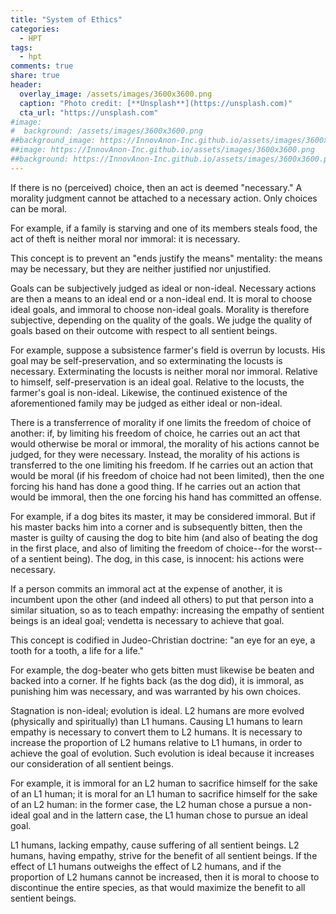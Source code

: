 ```yaml
---
title: "System of Ethics"
categories:
  - HPT
tags:
  - hpt
comments: true
share: true
header:
  overlay_image: /assets/images/3600x3600.png
  caption: "Photo credit: [**Unsplash**](https://unsplash.com)"
  cta_url: "https://unsplash.com"
#image:
#  background: /assets/images/3600x3600.png
##background_image: https://InnovAnon-Inc.github.io/assets/images/3600x3600.png
##image: https://InnovAnon-Inc.github.io/assets/images/3600x3600.png
##background: https://InnovAnon-Inc.github.io/assets/images/3600x3600.png
---
```


If there is no (perceived) choice, then an act is deemed "necessary."
A morality judgment cannot be attached to a necessary action.
Only choices can be moral.

For example, if a family is starving and one of its members steals food,
the act of theft is neither moral nor immoral: it is necessary.

This concept is to prevent an "ends justify the means" mentality:
the means may be necessary, but they are neither justified nor unjustified.

Goals can be subjectively judged as ideal or non-ideal.
Necessary actions are then a means to an ideal end or a non-ideal end.
It is moral to choose ideal goals, and immoral to choose non-ideal goals.
Morality is therefore subjective, depending on the quality of the goals.
We judge the quality of goals based on their outcome with respect to all sentient beings.

For example, suppose a subsistence farmer's field is overrun by locusts.
His goal may be self-preservation, and so exterminating the locusts is necessary.
Exterminating the locusts is neither moral nor immoral.
Relative to himself, self-preservation is an ideal goal.
Relative to the locusts, the farmer's goal is non-ideal.
Likewise, the continued existence of the aforementioned family may be judged as either ideal or non-ideal.

There is a transferrence of morality if one limits the freedom of choice of another:
if, by limiting his freedom of choice, he carries out an act that would otherwise be moral or immoral,
the morality of his actions cannot be judged, for they were necessary.
Instead, the morality of his actions is transferred to the one limiting his freedom.
If he carries out an action that would be moral (if his freedom of choice had not been limited),
then the one forcing his hand has done a good thing.
If he carries out an action that would be immoral, then the one forcing his hand has committed an offense.

For example, if a dog bites its master, it may be considered immoral.
But if his master backs him into a corner and is subsequently bitten,
then the master is guilty of causing the dog to bite him
(and also of beating the dog in the first place,
and also of limiting the freedom of choice--for the worst--of a sentient being).
The dog, in this case, is innocent: his actions were necessary.

If a person commits an immoral act at the expense of another,
it is incumbent upon the other (and indeed all others) to
put that person into a similar situation, so as to teach empathy:
increasing the empathy of sentient beings is an ideal goal;
vendetta is necessary to achieve that goal.

This concept is codified in Judeo-Christian doctrine:
"an eye for an eye, a tooth for a tooth, a life for a life."

For example, the dog-beater who gets bitten must likewise be beaten and backed into a corner.
If he fights back (as the dog did), it is immoral,
as punishing him was necessary, and was warranted by his own choices.

Stagnation is non-ideal; evolution is ideal.
L2 humans are more evolved (physically and spiritually) than L1 humans.
Causing L1 humans to learn empathy is necessary to convert them to L2 humans.
It is necessary to increase the proportion of L2 humans relative to L1 humans,
in order to achieve the goal of evolution.
Such evolution is ideal because it increases our consideration of all sentient beings.

For example, it is immoral for an L2 human to sacrifice himself for the sake of an L1 human;
it is moral for an L1 human to sacrifice himself for the sake of an L2 human:
in the former case, the L2 human chose a pursue a non-ideal goal
and in the lattern case, the L1 human chose to pursue an ideal goal.

L1 humans, lacking empathy, cause suffering of all sentient beings.
L2 humans, having empathy, strive for the benefit of all sentient beings.
If the effect of L1 humans outweighs the effect of L2 humans,
and if the proportion of L2 humans cannot be increased,
then it is moral to choose to discontinue the entire species,
as that would maximize the benefit to all sentient beings.

